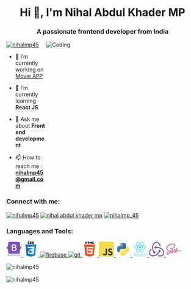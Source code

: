 <h1 align="center">Hi 👋, I'm Nihal Abdul Khader MP</h1>
<h3 align="center">A passionate frontend developer from India</h3>
<img align="right" alt="Coding" width="400" height="400" src="https://d6f6d0kpz0gyr.cloudfront.net/uploads/images-archive/Blog/Gifs/computers.gif"></img>



<p align="left"> <a href="https://twitter.com/nihalmp45" target="blank"><img src="https://img.shields.io/twitter/follow/nihalmp45?logo=twitter&style=for-the-badge" alt="nihalmp45" /></a> </p>

- 🔭 I’m currently working on [Movie APP](movieappnihal-e6kaxx3p6-nihalmp45.vercel.app)

- 🌱 I’m currently learning **React JS**

- 💬 Ask me about **Front end development**

- 📫 How to reach me : **nihalmp45@gmail.com**

<h3 align="left">Connect with me:</h3>
<p align="left">
<a href="https://twitter.com/nihalmp45" target="blank"><img align="center" src="https://raw.githubusercontent.com/rahuldkjain/github-profile-readme-generator/master/src/images/icons/Social/twitter.svg" alt="nihalmp45" height="30" width="40" /></a>
<a href="https://linkedin.com/in/nihal abdul khader mp" target="blank"><img align="center" src="https://raw.githubusercontent.com/rahuldkjain/github-profile-readme-generator/master/src/images/icons/Social/linked-in-alt.svg" alt="nihal abdul khader mp" height="30" width="40" /></a>
<a href="https://instagram.com/nihalmp_45" target="blank"><img align="center" src="https://raw.githubusercontent.com/rahuldkjain/github-profile-readme-generator/master/src/images/icons/Social/instagram.svg" alt="nihalmp_45" height="30" width="40" /></a>
</p>

<h3 align="left">Languages and Tools:</h3>
<p align="left"> <a href="https://getbootstrap.com" target="_blank" rel="noreferrer"> <img src="https://raw.githubusercontent.com/devicons/devicon/master/icons/bootstrap/bootstrap-plain-wordmark.svg" alt="bootstrap" width="40" height="40"/> </a> <a href="https://www.w3schools.com/css/" target="_blank" rel="noreferrer"> <img src="https://raw.githubusercontent.com/devicons/devicon/master/icons/css3/css3-original-wordmark.svg" alt="css3" width="40" height="40"/> </a> <a href="https://firebase.google.com/" target="_blank" rel="noreferrer"> <img src="https://www.vectorlogo.zone/logos/firebase/firebase-icon.svg" alt="firebase" width="40" height="40"/> </a> <a href="https://git-scm.com/" target="_blank" rel="noreferrer"> <img src="https://www.vectorlogo.zone/logos/git-scm/git-scm-icon.svg" alt="git" width="40" height="40"/> </a> <a href="https://www.w3.org/html/" target="_blank" rel="noreferrer"> <img src="https://raw.githubusercontent.com/devicons/devicon/master/icons/html5/html5-original-wordmark.svg" alt="html5" width="40" height="40"/> </a> <a href="https://developer.mozilla.org/en-US/docs/Web/JavaScript" target="_blank" rel="noreferrer"> <img src="https://raw.githubusercontent.com/devicons/devicon/master/icons/javascript/javascript-original.svg" alt="javascript" width="40" height="40"/> </a> <a href="https://www.python.org" target="_blank" rel="noreferrer"> <img src="https://raw.githubusercontent.com/devicons/devicon/master/icons/python/python-original.svg" alt="python" width="40" height="40"/> </a> <a href="https://reactjs.org/" target="_blank" rel="noreferrer"> <img src="https://raw.githubusercontent.com/devicons/devicon/master/icons/react/react-original-wordmark.svg" alt="react" width="40" height="40"/> </a> <a href="https://redux.js.org" target="_blank" rel="noreferrer"> <img src="https://raw.githubusercontent.com/devicons/devicon/master/icons/redux/redux-original.svg" alt="redux" width="40" height="40"/> </a> <a href="https://sass-lang.com" target="_blank" rel="noreferrer"> <img src="https://raw.githubusercontent.com/devicons/devicon/master/icons/sass/sass-original.svg" alt="sass" width="40" height="40"/> </a> </p>

<p><img align="center" src="https://github-readme-stats.vercel.app/api/top-langs?username=nihalmp45&show_icons=true&locale=en&layout=compact" alt="nihalmp45" /></p>

<p><img align="center" src="https://github-readme-streak-stats.herokuapp.com/?user=nihalmp45&" alt="nihalmp45" /></p>


